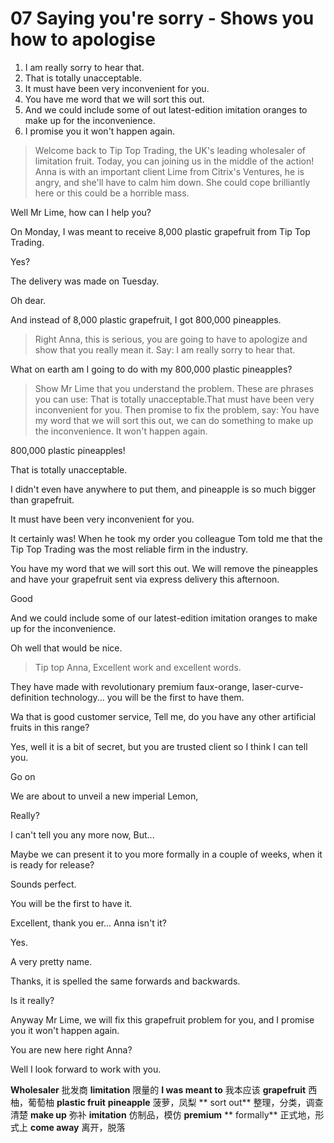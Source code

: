 # 07 Saying you're sorry - Shows you how to apologise

1. I am really sorry to hear that.
2. That is totally unacceptable. 
3.  It must have been very inconvenient for you.
4. You have me word that we will sort this out.
5. And we could include some of out latest-edition imitation oranges to make up for the inconvenience.
6. I promise you it won't happen again.

> Welcome back to Tip Top Trading, the UK's leading wholesaler of limitation fruit. Today, you can joining us in the middle of the action!
> Anna is with an important client Lime from Citrix's Ventures, he is angry, and she'll have to calm him down. She could cope brilliantly here or this could be a horrible mass.

Well Mr Lime, how can I help you?

On Monday, I was meant to receive 8,000 plastic grapefruit from Tip Top Trading.

Yes?

The delivery was made on Tuesday.

Oh dear.

And instead of 8,000 plastic grapefruit, I got 800,000 pineapples.

> Right Anna, this is serious, you are going to have to apologize and show that you really mean it. Say: I am really sorry to hear that.

What on earth am I going to do with my 800,000 plastic pineapples?

> Show Mr Lime that you understand the problem. These are phrases you can use: That is totally unacceptable.That must have been very inconvenient for you. Then promise to fix the problem, say: You have my word that we will sort this out, we can do something to make up the inconvenience. It won't happen again.

800,000 plastic pineapples!

That is totally unacceptable.

I didn't even have anywhere to put them, and pineapple is so much bigger than grapefruit.

It must have been very inconvenient for you.

It certainly was! When he took my order you colleague Tom told me that the Tip Top Trading was the most reliable firm in the industry.

You have my word that we will sort this out. We will remove the pineapples and have your grapefruit sent via express delivery this afternoon. 

Good

And we could include some of our latest-edition imitation oranges to make up for the inconvenience.

Oh well that would be nice.

> Tip top Anna, Excellent work and excellent words.

They have made with revolutionary premium faux-orange, laser-curve-definition technology... you will be the first to have them.

Wa that is good customer service, Tell me, do you have any other artificial fruits in this range?

Yes, well it is a bit of secret, but you are trusted client so I think I can tell you.

Go on

We are about to unveil a new imperial Lemon,

Really?

I can't tell you any more now, But...

Maybe we can present it to you more formally in a couple of weeks, when it is ready for release?

Sounds perfect.

You will be the first to have it.

Excellent, thank you er... Anna isn't it?

Yes.

A very pretty name.

Thanks, it is spelled the same forwards and backwards.

Is it really?

Anyway Mr Lime, we will fix this grapefruit problem for you, and I promise you it won't happen again.

You are new here right Anna?

Well I look forward to work with you.

**Wholesaler** 批发商
**limitation** 限量的
**I was meant to** 我本应该
**grapefruit** 西柚，葡萄柚
**plastic fruit**
**pineapple** 菠萝，凤梨
** sort out** 整理，分类，调查清楚
**make up** 弥补
**imitation** 仿制品，模仿
**premium** 
** formally** 正式地，形式上
**come away** 离开，脱落